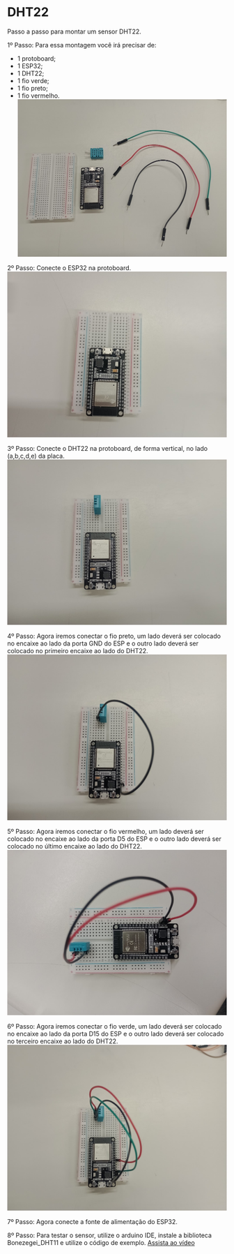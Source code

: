 # DHT22
Passo a passo para montar um sensor DHT22.


1º Passo:
Para essa montagem você irá precisar de:
- 1 protoboard;
- 1 ESP32;
- 1 DHT22;
- 1 fio verde;
- 1 fio preto;
- 1 fio vermelho.
![alt text](img/22.1.jpg)

2º Passo:
Conecte o ESP32 na protoboard.
![alt text](img/22.2.jpg)

3º Passo:
Conecte o DHT22 na protoboard, de forma vertical, no lado (a,b,c,d,e) da placa.
![alt text](img/22.3.jpg)

4º Passo:
Agora iremos conectar o fio preto, um lado deverá ser colocado no encaixe ao lado da porta GND do ESP e o outro lado deverá ser colocado no primeiro encaixe ao lado do DHT22.
![alt text](img/22.4.jpg)

5º Passo:
Agora iremos conectar o fio vermelho, um lado deverá ser colocado no encaixe ao lado da porta D5 do ESP e o outro lado deverá ser colocado no último encaixe ao lado do DHT22.
![alt text](img/22.5.jpg)

6º Passo:
Agora iremos conectar o fio verde, um lado deverá ser colocado no encaixe ao lado da porta D15 do ESP e o outro lado deverá ser colocado no terceiro encaixe ao lado do DHT22.
![alt text](img/22.6.jpg)

7º Passo:
Agora conecte a fonte de alimentação do ESP32.

8º Passo:
Para testar o sensor, utilize o arduino IDE, instale a biblioteca Bonezegei_DHT11 e utilize o código de exemplo.
[Assista ao vídeo]()